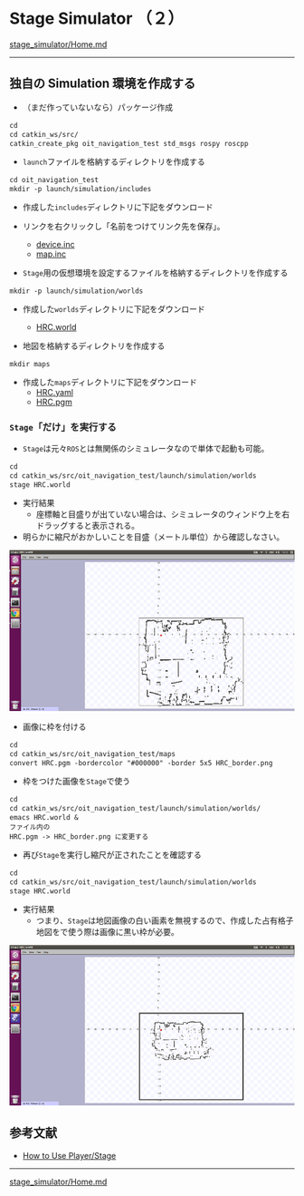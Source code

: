 # Stage Simulator （２）

[stage_simulator/Home.md](Home.md)

---

## 独自の Simulation 環境を作成する

* （まだ作っていないなら）パッケージ作成

```shell
cd
cd catkin_ws/src/
catkin_create_pkg oit_navigation_test std_msgs rospy roscpp
```

* `launch`ファイルを格納するディレクトリを作成する

```shell
cd oit_navigation_test 
mkdir -p launch/simulation/includes
```

* 作成した`includes`ディレクトリに下記をダウンロード
* リンクを右クリックし「名前をつけてリンク先を保存」。
  * [device.inc](./stage_simulator/device.inc)
  * [map.inc](./stage_simulator/map.inc)

* `Stage`用の仮想環境を設定するファイルを格納するディレクトリを作成する

```shell
mkdir -p launch/simulation/worlds
```

* 作成した`worlds`ディレクトリに下記をダウンロード
  * [HRC.world](./stage_simulator/HRC.world)

* 地図を格納するディレクトリを作成する

```shell
mkdir maps
```

* 作成した`maps`ディレクトリに下記をダウンロード
  * [HRC.yaml](./stage_simulator/HRC.yaml)
  * [HRC.pgm](./stage_simulator/HRC.pgm)

### `Stage`「だけ」を実行する

* `Stage`は元々`ROS`とは無関係のシミュレータなので単体で起動も可能。

```shell
cd
cd catkin_ws/src/oit_navigation_test/launch/simulation/worlds
stage HRC.world
```

* 実行結果
  * 座標軸と目盛りが出ていない場合は、シミュレータのウィンドウ上を右ドラッグすると表示される。
* 明らかに縮尺がおかしいことを目盛（メートル単位）から確認しなさい。

![2017-12-18_10-23-44.png](2017-12-18_10-23-44.png)

* 画像に枠を付ける

```shell
cd 
cd catkin_ws/src/oit_navigation_test/maps
convert HRC.pgm -bordercolor "#000000" -border 5x5 HRC_border.png
```

* 枠をつけた画像を`Stage`で使う

```shell
cd
cd catkin_ws/src/oit_navigation_test/launch/simulation/worlds/
emacs HRC.world &
ファイル内の
HRC.pgm -> HRC_border.png に変更する
```

* 再び`Stage`を実行し縮尺が正されたことを確認する

```shell
cd
cd catkin_ws/src/oit_navigation_test/launch/simulation/worlds
stage HRC.world
```

* 実行結果
  * つまり、`Stage`は地図画像の白い画素を無視するので、作成した占有格子地図をで使う際は画像に黒い枠が必要。

![2017-12-18_10-35-48.png](2017-12-18_10-35-48.png)

## 参考文献

* [How to Use Player/Stage](http://player-stage-manual.readthedocs.io/en/stable/)

---

[stage_simulator/Home.md](Home.md)

